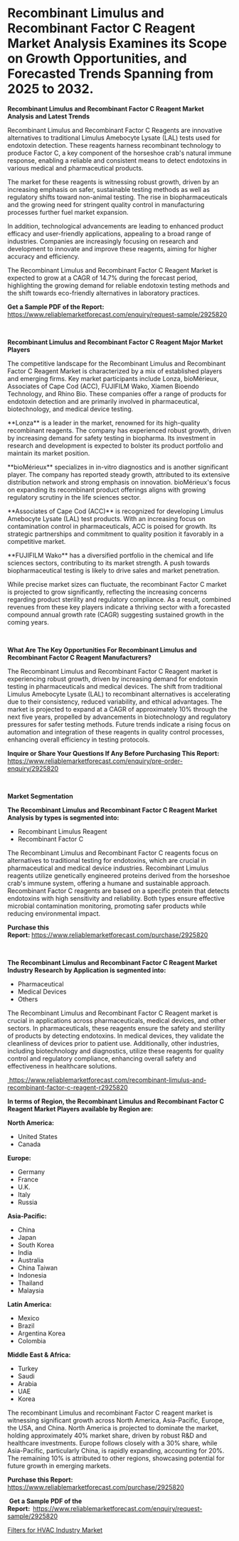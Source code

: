 <p><h1>Recombinant Limulus and Recombinant Factor C Reagent Market Analysis Examines its Scope on Growth Opportunities, and Forecasted Trends Spanning from 2025 to 2032.</h1></p><p><strong>Recombinant Limulus and Recombinant Factor C Reagent Market Analysis and Latest Trends</strong></p>
<p><p>Recombinant Limulus and Recombinant Factor C Reagents are innovative alternatives to traditional Limulus Amebocyte Lysate (LAL) tests used for endotoxin detection. These reagents harness recombinant technology to produce Factor C, a key component of the horseshoe crab's natural immune response, enabling a reliable and consistent means to detect endotoxins in various medical and pharmaceutical products. </p><p>The market for these reagents is witnessing robust growth, driven by an increasing emphasis on safer, sustainable testing methods as well as regulatory shifts toward non-animal testing. The rise in biopharmaceuticals and the growing need for stringent quality control in manufacturing processes further fuel market expansion. </p><p>In addition, technological advancements are leading to enhanced product efficacy and user-friendly applications, appealing to a broad range of industries. Companies are increasingly focusing on research and development to innovate and improve these reagents, aiming for higher accuracy and efficiency. </p><p>The Recombinant Limulus and Recombinant Factor C Reagent Market is expected to grow at a CAGR of 14.7% during the forecast period, highlighting the growing demand for reliable endotoxin testing methods and the shift towards eco-friendly alternatives in laboratory practices.</p></p>
<p><strong>Get a Sample PDF of the Report:&nbsp;</strong> <a href="https://www.reliablemarketforecast.com/enquiry/request-sample/2925820?utm_campaign=2820&utm_medium=2&utm_source=Github&utm_content=ia&utm_term=12032025&utm_id=recombinant-limulus-and-recombinant-factor-c-reagent">https://www.reliablemarketforecast.com/enquiry/request-sample/2925820</a></p>
<p>&nbsp;</p>
<p><strong>Recombinant Limulus and Recombinant Factor C Reagent Major Market Players</strong></p>
<p><p>The competitive landscape for the Recombinant Limulus and Recombinant Factor C Reagent Market is characterized by a mix of established players and emerging firms. Key market participants include Lonza, bioMérieux, Associates of Cape Cod (ACC), FUJIFILM Wako, Xiamen Bioendo Technology, and Rhino Bio. These companies offer a range of products for endotoxin detection and are primarily involved in pharmaceutical, biotechnology, and medical device testing.</p><p>**Lonza** is a leader in the market, renowned for its high-quality recombinant reagents. The company has experienced robust growth, driven by increasing demand for safety testing in biopharma. Its investment in research and development is expected to bolster its product portfolio and maintain its market position.</p><p>**bioMérieux** specializes in in-vitro diagnostics and is another significant player. The company has reported steady growth, attributed to its extensive distribution network and strong emphasis on innovation. bioMérieux's focus on expanding its recombinant product offerings aligns with growing regulatory scrutiny in the life sciences sector.</p><p>**Associates of Cape Cod (ACC)** is recognized for developing Limulus Amebocyte Lysate (LAL) test products. With an increasing focus on contamination control in pharmaceuticals, ACC is poised for growth. Its strategic partnerships and commitment to quality position it favorably in a competitive market.</p><p>**FUJIFILM Wako** has a diversified portfolio in the chemical and life sciences sectors, contributing to its market strength. A push towards biopharmaceutical testing is likely to drive sales and market penetration.</p><p>While precise market sizes can fluctuate, the recombinant Factor C market is projected to grow significantly, reflecting the increasing concerns regarding product sterility and regulatory compliance. As a result, combined revenues from these key players indicate a thriving sector with a forecasted compound annual growth rate (CAGR) suggesting sustained growth in the coming years.</p></p>
<p>&nbsp;</p>
<p><strong>What Are The Key Opportunities For Recombinant Limulus and Recombinant Factor C Reagent Manufacturers?</strong></p>
<p><p>The Recombinant Limulus and Recombinant Factor C Reagent market is experiencing robust growth, driven by increasing demand for endotoxin testing in pharmaceuticals and medical devices. The shift from traditional Limulus Amebocyte Lysate (LAL) to recombinant alternatives is accelerating due to their consistency, reduced variability, and ethical advantages. The market is projected to expand at a CAGR of approximately 10% through the next five years, propelled by advancements in biotechnology and regulatory pressures for safer testing methods. Future trends indicate a rising focus on automation and integration of these reagents in quality control processes, enhancing overall efficiency in testing protocols.</p></p>
<p><strong>Inquire or Share Your Questions If Any Before Purchasing This Report:</strong> <a href="https://www.reliablemarketforecast.com/enquiry/pre-order-enquiry/2925820?utm_campaign=2820&utm_medium=2&utm_source=Github&utm_content=ia&utm_term=12032025&utm_id=recombinant-limulus-and-recombinant-factor-c-reagent">https://www.reliablemarketforecast.com/enquiry/pre-order-enquiry/2925820</a></p>
<p>&nbsp;</p>
<p><strong>Market Segmentation</strong></p>
<p><strong>The Recombinant Limulus and Recombinant Factor C Reagent Market Analysis by types is segmented into:</strong></p>
<p><ul><li>Recombinant Limulus Reagent</li><li>Recombinant Factor C</li></ul></p>
<p><p>The Recombinant Limulus and Recombinant Factor C reagents focus on alternatives to traditional testing for endotoxins, which are crucial in pharmaceutical and medical device industries. Recombinant Limulus reagents utilize genetically engineered proteins derived from the horseshoe crab's immune system, offering a humane and sustainable approach. Recombinant Factor C reagents are based on a specific protein that detects endotoxins with high sensitivity and reliability. Both types ensure effective microbial contamination monitoring, promoting safer products while reducing environmental impact.</p></p>
<p><strong>Purchase this Report:&nbsp;</strong><a href="https://www.reliablemarketforecast.com/purchase/2925820?utm_campaign=2820&utm_medium=2&utm_source=Github&utm_content=ia&utm_term=12032025&utm_id=recombinant-limulus-and-recombinant-factor-c-reagent">https://www.reliablemarketforecast.com/purchase/2925820</a></p>
<p>&nbsp;</p>
<p><strong>The Recombinant Limulus and Recombinant Factor C Reagent Market Industry Research by Application is segmented into:</strong></p>
<p><ul><li>Pharmaceutical</li><li>Medical Devices</li><li>Others</li></ul></p>
<p><p>The Recombinant Limulus and Recombinant Factor C Reagent market is crucial in applications across pharmaceuticals, medical devices, and other sectors. In pharmaceuticals, these reagents ensure the safety and sterility of products by detecting endotoxins. In medical devices, they validate the cleanliness of devices prior to patient use. Additionally, other industries, including biotechnology and diagnostics, utilize these reagents for quality control and regulatory compliance, enhancing overall safety and effectiveness in healthcare solutions.</p></p>
<p><a href="https://www.reliablemarketforecast.com/recombinant-limulus-and-recombinant-factor-c-reagent-r2925820?utm_campaign=2820&utm_medium=2&utm_source=Github&utm_content=ia&utm_term=12032025&utm_id=recombinant-limulus-and-recombinant-factor-c-reagent">&nbsp;https://www.reliablemarketforecast.com/recombinant-limulus-and-recombinant-factor-c-reagent-r2925820</a></p>
<p><strong>In terms of Region, the Recombinant Limulus and Recombinant Factor C Reagent Market Players available by Region are:</strong></p>
<p>
    <p> <strong> North America: </strong>
        <ul>
            <li>United States</li>
            <li>Canada</li>
        </ul>
        </p> 
    <p> <strong> Europe: </strong>
        <ul>
            <li>Germany</li>
            <li>France</li>
            <li>U.K.</li>
            <li>Italy</li>
            <li>Russia</li>
        </ul>
        </p> 
    <p> <strong> Asia-Pacific: </strong>
        <ul>
            <li>China</li>
            <li>Japan</li>
            <li>South Korea</li>
            <li>India</li>
            <li>Australia</li>
            <li>China Taiwan</li>
            <li>Indonesia</li>
            <li>Thailand</li>
            <li>Malaysia</li>
        </ul>
        </p> 
    <p> <strong> Latin America: </strong>
        <ul>
            <li>Mexico</li>
            <li>Brazil</li>
            <li>Argentina Korea</li>
            <li>Colombia</li>
        </ul>
        </p> 
    <p> <strong> Middle East & Africa: </strong>
        <ul>
            <li>Turkey</li>
            <li>Saudi</li>
            <li>Arabia</li>
            <li>UAE</li>
            <li>Korea</li>
        </ul>
    </p>
    </p>
<p><p>The recombinant Limulus and recombinant Factor C reagent market is witnessing significant growth across North America, Asia-Pacific, Europe, the USA, and China. North America is projected to dominate the market, holding approximately 40% market share, driven by robust R&D and healthcare investments. Europe follows closely with a 30% share, while Asia-Pacific, particularly China, is rapidly expanding, accounting for 20%. The remaining 10% is attributed to other regions, showcasing potential for future growth in emerging markets.</p></p>
<p><strong>Purchase this Report: </strong><a href="https://www.reliablemarketforecast.com/purchase/2925820?utm_campaign=2820&utm_medium=2&utm_source=Github&utm_content=ia&utm_term=12032025&utm_id=recombinant-limulus-and-recombinant-factor-c-reagent">https://www.reliablemarketforecast.com/purchase/2925820</a></p>
<p>&nbsp;<strong>Get a Sample PDF of the Report:&nbsp;&nbsp;</strong><a href="https://www.reliablemarketforecast.com/enquiry/request-sample/2925820?utm_campaign=2820&utm_medium=2&utm_source=Github&utm_content=ia&utm_term=12032025&utm_id=recombinant-limulus-and-recombinant-factor-c-reagent">https://www.reliablemarketforecast.com/enquiry/request-sample/2925820</a></p>
<p><strong></strong></p>
<p><p><a href="https://github.com/bholdsfofie/Market-Research-Report-List-1/blob/main/filters-for-hvac-industry-market.md?utm_campaign=2820&utm_medium=2&utm_source=Github&utm_content=ia&utm_term=12032025&utm_id=recombinant-limulus-and-recombinant-factor-c-reagent">Filters for HVAC Industry Market</a></p></p>